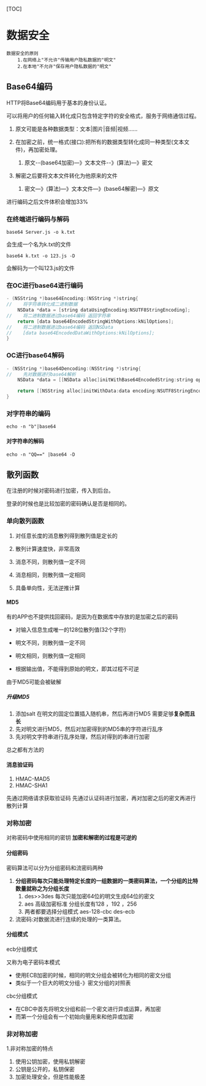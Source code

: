 [TOC]

# 数据安全

```objc
数据安全的原则
    1.在网络上"不允许"传输用户隐私数据的"明文"
    2.在本地"不允许"保存用户隐私数据的"明文"
```

## Base64编码

HTTP将Base64编码用于基本的身份认证。

可以将用户的任何输入转化成只包含特定字符的安全格式，服务于网络通信过程。

1. 原文可能是各种数据类型：文本|图片|音频|视频……

2. 在加密之前，统一格式(接口):把所有的数据类型转化成同一种类型(文本文件)，再加密处理。
   1. 原文--(base64加密)—》文本文件--》(算法)—》密文

3. 解密之后要将文本文件转化为他原来的文件
   1. 密文—》(算法)—》文本文件—》(base64解密)—》原文

进行编码之后文件体积会增加33%

### 在终端进行编码与解码

`base64 Server.js -o k.txt`

会生成一个名为k.txt的文件

`base64 k.txt -o 123.js -D`

会解码为一个叫123.js的文件

### 在OC进行base64进行编码

```objective-c
- (NSString *)base64Encoding:(NSString *)string{
//    将字符串转化成二进制数据
    NSData *data = [string dataUsingEncoding:NSUTF8StringEncoding];
//    将二进制数据进过base64编码 返回字符串
    return [data base64EncodedStringWithOptions:kNilOptions];
//    将二进制数据进过base64编码 返回NSData
//    [data base64EncodedDataWithOptions:kNilOptions];
}
```

### OC进行base64解码

```objective-c
- (NSString *)base64Dencoding:(NSString *)string{
//    先对数据进行base64解析
    NSData *data = [[NSData alloc]initWithBase64EncodedString:string options:kNilOptions];

    return [[NSString alloc]initWithData:data encoding:NSUTF8StringEncoding];
}
```

### 对字符串的编码

`echo -n "b"|base64`

#### 对字符串的解码

`echo -n "QQ==" |base64 -D`

## 散列函数

在注册的时候对密码进行加密，传入到后台。

登录的时候也是比较加密的密码确认是否是相同的。

### 单向散列函数

1. 对任意长度的消息散列得到散列值是定长的

2. 散列计算速度快，非常高效

3. 消息不同，则散列值一定不同

4. 消息相同，则散列值一定相同

5. 具备单向性，无法逆推计算

#### MD5

有的APP也不提供找回密码，是因为在数据库中存放的是加密之后的密码

* 对输入信息生成唯一的128位散列值(32个字符)

* 明文不同，则散列值一定不同

* 明文相同，则散列值一定相同

* 根据输出值，不能得到原始的明文，即其过程不可逆

由于MD5可能会被破解

##### 升级MD5

1. 添加salt 在明文的固定位置插入随机串，然后再进行MD5 需要足够**复杂而且长**
2. 先对明文进行MD5，然后对加密得到的MD5串的字符进行乱序
3. 先对明文字符串进行乱序处理，然后对得到的串进行加密

总之都有方法的

#### 消息验证码

1. HMAC-MAD5
2. HMAC-SHA1

先通过网络请求获取验证码 先通过认证码进行加密，再对加密之后的密文再进行散列计算

### 对称加密

对称密码中使用相同的密钥 **加密和解密的过程是可逆的**

#### 分组密码

密码算法可以分为分组密码和流密码两种

1. **分组密码每次只能处理特定长度的一组数据的一类密码算法，一个分组的比特数量就称之为分组长度**
   1. des>>3des 每次只能加密64位的明文生成64位的密文
   2. aes 高级加密标准 分组长度有128 ，192 ，256
   3. 两者都要选择分组模式 aes-128-cbc des-ecb
2. 流密码:对数据流进行连续的处理的一类算法。

#### 分组模式

ecb分组模式

又称为电子密码本模式

* 使用ECB加密的时候，相同的明文分组会被转化为相同的密文分组
* 类似于一个巨大的明文分组-》密文分组的对照表

cbc分组模式

* 在CBC中首先将明文分组和前一个密文进行异或运算，再加密
* 而第一个分组会有一个初始向量用来和他异或加密

### 非对称加密

1.非对称加密的特点

1. 使用公钥加密，使用私钥解密
2. 公钥是公开的，私钥保密
3. 加密处理安全，但是性能极差


